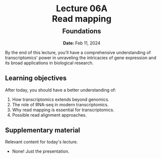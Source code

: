 <h1 style="margin-bottom: 0.4em; text-align: center;">
    <b>Lecture 06A</b><br>
    Read mapping
</h1>
<h2 style="margin-top: 0.0em; text-align: center;">
    Foundations
</h2>
<p style="text-align: center;">
    <b>Date:</b> Feb 11, 2024
</p>

By the end of this lecture, you'll have a comprehensive understanding of transcriptomics' power in unraveling the intricacies of gene expression and its broad applications in biological research.

## Learning objectives

After today, you should have a better understanding of:

1.  How transcriptomics extends beyond genomics.
2.  The role of RNA-seq in modern transcriptomics.
3.  Why read mapping is essential for transcriptomics.
4.  Possible read alignment approaches.

## Supplementary material

Relevant content for today's lecture.

-   None! Just the presentation.

<!-- ## Presentation

-   **View:** [slides.com/aalexmmaldonado/biosc1540-l06a](https://slides.com/aalexmmaldonado/biosc1540-l06a)
-   **Live link:** [slides.com/d/A8DqST8/live](https://slides.com/d/A8DqST8/live)
-   **Download:** [biosc1540-l06a.pdf](/lectures/06A/biosc1540-l06a.pdf)

<iframe src="https://slides.com/aalexmmaldonado/biosc1540-l06a/embed?byline=hidden&share=hidden" width="100%" height="600" title="BIOSC 1540: Lecture 06A" scrolling="no" frameborder="0" webkitallowfullscreen mozallowfullscreen allowfullscreen></iframe> -->

<!--
Notes:

-   Need to spend more time on RIN; this was confusing to the students.
-   Lecture ran short, so can add more information.

 -->

